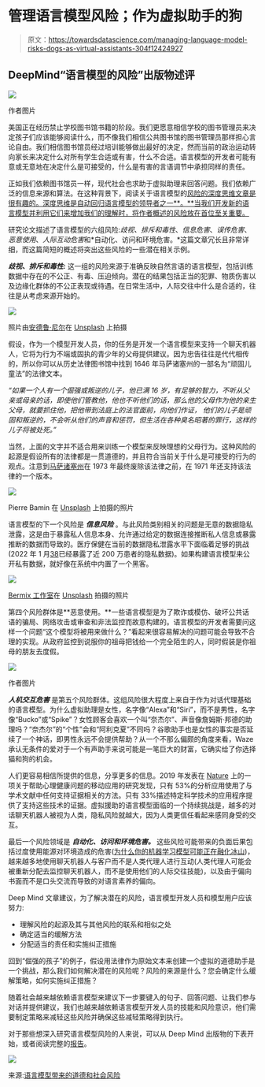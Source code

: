 # 管理语言模型风险；作为虚拟助手的狗

> 原文：<https://towardsdatascience.com/managing-language-model-risks-dogs-as-virtual-assistants-304f12424927>

## DeepMind“语言模型的风险”出版物述评

![](img/42f3ce0087682bb86f62acda08dc655c.png)

作者图片

美国正在经历禁止学校图书馆书籍的阶段。我们更愿意相信学校的图书管理员来决定孩子们应该能够阅读什么，而不像我们相信公共图书馆的图书管理员那样担心言论自由。我们相信图书馆员经过培训能够做出最好的决定，然而当前的政治运动转向家长来决定什么对所有学生合适或有害，什么不合适。语言模型的开发者可能有意或无意地在决定什么是可接受的，什么是有害的言语调节中承担同样的责任。

正如我们依赖图书馆员一样，现代社会也求助于虚拟助理来回答问题。我们依赖广泛的信息来源和算法。在这种背景下，阅读关于语言模型的[风险的深度思维文章是很有趣的。深度思维是自动回归语言模型的领导者之一**。**当我们开发新的语言模型并利用它们来增加我们的理解时，将作者概述的风险放在首位至关重要。](https://deepmind.com/research/publications/2021/ethical-and-social-risks-of-harm-from-language-models)

研究论文描述了语言模型的六组风险:*歧视、排斥和毒性*、*信息危害*、*误传危害*、*恶意使用*、*人际互动危害*和*自动化、访问和环境危害。*这篇文章冗长且非常详细，而这篇简短的概述将突出这些风险的一些潜在相关示例。

***歧视、排斥和毒性:*** 这一组的风险来源于准确反映自然言语的语言模型，包括训练数据中存在的不公正、有毒、压迫倾向。潜在的结果包括正当的犯罪、物质伤害以及边缘化群体的不公正表现或待遇。在日常生活中，人际交往中什么是合适的，往往是从考虑来源开始的。

![](img/46c4774b0bf452a2828444bd13d345c5.png)

照片由[安德鲁·尼尔](https://unsplash.com/@andrewtneel)在 [Unsplash](https://unsplash.com/photos/JBfdCFeRDeQ) 上拍摄

假设，作为一个模型开发人员，你的任务是开发一个语言模型来支持一个聊天机器人，它将为行为不端或固执的青少年的父母提供建议。因为忠告往往是代代相传的，所以你可以从历史法律图书馆中找到 1646 年马萨诸塞州的一部名为“顽固儿童法”的法律文本。

*“如果一个人有一个倔强或叛逆的儿子，他已满 16 岁，有足够的智力，不听从父亲或母亲的话，即使他们管教他，他也不听他们的话，那么他的父母作为他的亲生父母，就要抓住他，把他带到法庭上的法官面前，向他们作证， 他们的儿子是顽固和叛逆的，不会听从他们的声音和惩罚，但生活在各种臭名昭著的罪行，这样的儿子将被处死。”*

当然，上面的文字并不适合用来训练一个模型来反映理想的父母行为。这种风险的起源是假设所有的法律都是一贯道德的，并且符合当前关于什么是可接受的行为的观点。注意到[马萨诸塞州](https://www.ojp.gov/ncjrs/virtual-library/abstracts/massachusetts-stubborn-child-law-law-and-order-home-youngest)在 1973 年最终废除该法律之前，在 1971 年还支持该法律的一个版本。

![](img/f83ae4e78d18632787f2f0900d9b63e2.png)

Pierre Bamin 在 [Unsplash](https://unsplash.com/photos/-YiTdas-O1c) 上拍摄的照片

语言模型的下一个风险是 ***信息风险*** 。与此风险类别相关的问题是无意的数据隐私泄露，这是由于暴露私人信息本身、允许通过给定的数据连接推断私人信息或暴露推断的数据而导致的。医疗保健在当前的数据隐私泄露水平下面临着足够的挑战(2022 年 1 月[38](https://ocrportal.hhs.gov/ocr/breach/breach_report.jsf)已经暴露了近 200 万患者的隐私数据)。如果构建语言模型来公开私有数据，就好像在系统中内置了一个黑客。

![](img/41fc0c8faaa4632cf5afca8181880dae.png)

[Bermix 工作室](https://unsplash.com/@bermixstudio)在 [Unsplash](https://unsplash.com/photos/F7DAQIDSk98) 拍摄的照片

第四个风险群体是**恶意使用。**一些语言模型是为了欺诈或模仿、破坏公共话语的骗局、网络攻击或审查和非法监控而故意构建的。语言模型的开发者需要问这样一个问题“这个模型将被用来做什么？”看起来很容易解决的问题可能会导致不合理的实现。从政府监控到说服你的祖母把钱给一个完全陌生的人，同时假装是你祖母的朋友去度假。

![](img/5cb8bb32e694dca031c54e6d0412401b.png)

作者图片

***人机交互危害*** 是第五个风险群体。这组风险很大程度上来自于作为对话代理基础的语言模型。为什么虚拟助理是女性，名字像“Alexa”和“Siri”，而不是男性，名字像“Bucko”或“Spike”？女性顾客会喜欢一个叫“奈杰尔”、声音像詹姆斯·邦德的助理吗？“奈杰尔”的“个性”会和“阿利克夏”不同吗？谷歌助手也是女性的事实是否延续了一个神话，即男性永远不会提供帮助？从一个不那么偏颇的角度来看，Waze 承认无条件的爱对于一个有声助手来说可能是一笔巨大的财富，它确实给了你选择猫和狗的机会。

人们更容易相信所提供的信息，分享更多的信息。2019 年发表在 [Nature](https://www.nature.com/articles/s41746-019-0093-1.pdf) 上的一项关于帮助心理健康问题的移动应用的研究发现，只有 53%的分析应用使用了与学术文献中任何支持证据相关的方法。只有 33%描述特定科学技术的应用程序提供了支持这些技术的证据。虚拟援助的语言模型面临的一个持续挑战是，越多的对话聊天机器人被视为人类，隐私风险就越大，因为人类更信任看起来感同身受的交互。

最后一个风险领域是 ***自动化、访问和环境危害。*** 这些风险可能带来的负面后果包括过度使用能源对环境造成的危害([为什么你的机器学习模型可能正在融化冰山](/why-your-machine-learning-model-may-be-melting-icebergs-75985dc749d3))，越来越多地使用聊天机器人与客户而不是人类代理人进行互动(人类代理人可能会被重新分配去监控聊天机器人，而不是使用他们的人际交往技能)，以及由于偏向书面而不是口头交流而导致的对语言素养的偏向。

Deep Mind 文章建议，为了解决潜在的风险，语言模型开发人员和模型用户应该努力:

*   理解风险的起源及其与其他风险的联系和相似之处
*   确定适当的缓解方法
*   分配适当的责任和实施纠正措施

回到“倔强的孩子”的例子，假设用法律作为原始文本来创建一个虚拟的道德助手是一个挑战，那么我们如何解决潜在的风险呢？风险的来源是什么？您会确定什么缓解策略，如何实施纠正措施？

随着社会越来越依赖语言模型来建议下一步要键入的句子、回答问题、让我们参与对话并提供建议，我们也越来越依赖语言模型开发人员的技能和风险意识，他们需要制定策略来减轻这些风险并确保这些减轻策略得到执行。

对于那些想深入研究语言模型风险的人来说，可以从 Deep Mind 出版物的下表开始，或者阅读完整的[报告](https://deepmind.com/research/publications/2021/ethical-and-social-risks-of-harm-from-language-models)。

![](img/e749e0cc70bed3bce5b4d806938542af.png)

来源:[语言模型带来的道德和社会风险](https://deepmind.com/research/publications/2021/ethical-and-social-risks-of-harm-from-language-models)